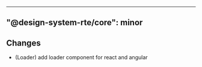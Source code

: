 ---
  "@design-system-rte/core": minor
  ---
  
  ## Changes

- (Loader) add loader component for react and angular